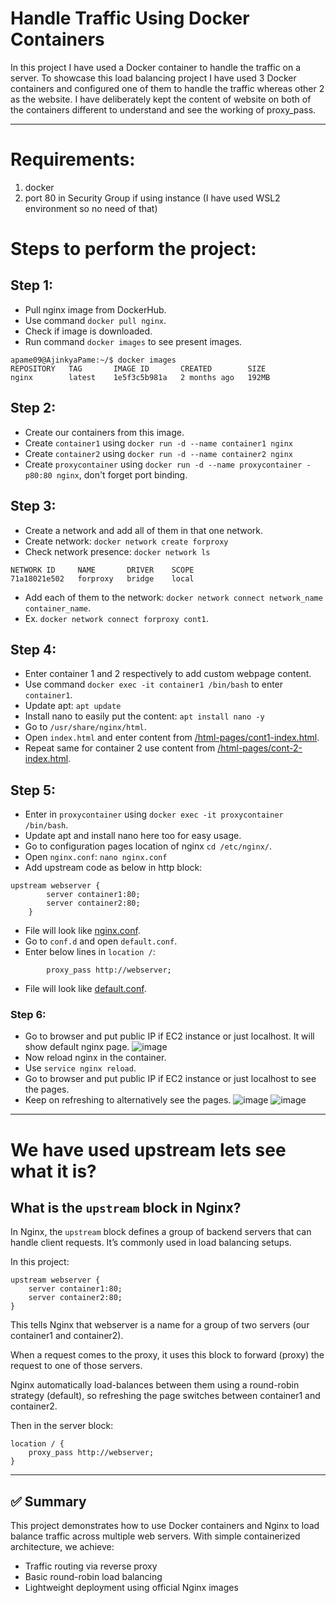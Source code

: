 # Handle Traffic Using Docker Containers

In this project I have used a Docker container to handle the traffic on a server. To showcase this load balancing project I have used 3 Docker containers and configured one of them to handle the traffic whereas other 2 as the website.
I have deliberately kept the content of website on both of the containers different to understand and see the working of proxy_pass.

---
# Requirements:
1. docker
2. port 80 in Security Group if using instance (I have used WSL2 environment so no need of that)

# Steps to perform the project:

## Step 1:
- Pull nginx image from DockerHub.
- Use command ```docker pull nginx```.
- Check if image is downloaded.
- Run command ```docker images``` to see present images.
```
apame09@AjinkyaPame:~/$ docker images
REPOSITORY   TAG       IMAGE ID       CREATED        SIZE
nginx        latest    1e5f3c5b981a   2 months ago   192MB
```

## Step 2:
- Create our containers from this image.
- Create ```container1``` using ```docker run -d --name container1 nginx```
- Create ```container2``` using ```docker run -d --name container2 nginx```
- Create ```proxycontainer``` using ```docker run -d --name proxycontainer -p80:80 nginx```, don't forget port binding.

## Step 3:
- Create a network and add all of them in that one network.
- Create network: ```docker network create forproxy```
- Check network presence: ```docker network ls```
```
NETWORK ID     NAME       DRIVER    SCOPE
71a18021e502   forproxy   bridge    local
```
- Add each of them to the network: ```docker network connect network_name container_name```.
- Ex. ```docker network connect forproxy cont1```.

## Step 4: 
- Enter container 1 and 2 respectively to add custom webpage content.
- Use command ```docker exec -it container1 /bin/bash``` to enter ```container1```.
- Update apt: ```apt update```
- Install nano to easily put the content: ```apt install nano -y```
- Go to ```/usr/share/nginx/html```.
- Open ```index.html``` and enter content from [/html-pages/cont1-index.html](https://github.com/AjinkyaP-09/docker-proxypass/blob/main/html-pages/cont1-index.html).
- Repeat same for container 2 use content from [/html-pages/cont-2-index.html](https://github.com/AjinkyaP-09/docker-proxypass/blob/main/html-pages/cont2-index.html).

## Step 5:
- Enter in ```proxycontainer``` using ```docker exec -it proxycontainer /bin/bash```.
- Update apt and install nano here too for easy usage.
- Go to configuration pages location of nginx ```cd /etc/nginx/```.
- Open ```nginx.conf```: ```nano nginx.conf```
- Add upstream code as below in http block:
```
upstream webserver {
        server container1:80;
        server container2:80;
    }
```
- File will look like [nginx.conf](https://github.com/AjinkyaP-09/docker-proxypass/blob/main/config-files/nginx.conf).
- Go to ```conf.d``` and open ```default.conf```.
- Enter below lines in ```location /```:
```
        proxy_pass http://webserver;
```
- File will look like [default.conf](https://github.com/AjinkyaP-09/docker-proxypass/blob/main/config-files/default.conf).

### Step 6:
-  Go to browser and put public IP if EC2 instance or just localhost. It will show default nginx page.
![image](https://github.com/user-attachments/assets/59fecb8c-3b21-4f09-94dc-494434353bed)
- Now reload nginx in the container.
- Use ```service nginx reload```.
- Go to browser and put public IP if EC2 instance or just localhost to see the pages.
- Keep on refreshing to alternatively see the pages.
![image](https://github.com/user-attachments/assets/6ff8b692-8f49-430d-86cc-eb059fb8ebd9)
![image](https://github.com/user-attachments/assets/61884640-4af0-4909-9413-1613aac05264)
---

# We have used upstream lets see what it is?
## What is the `upstream` block in Nginx?

In Nginx, the `upstream` block defines a group of backend servers that can handle client requests. It’s commonly used in load balancing setups.

In this project:

```
upstream webserver {
    server container1:80;
    server container2:80;
}
```
This tells Nginx that webserver is a name for a group of two servers (our container1 and container2).

When a request comes to the proxy, it uses this block to forward (proxy) the request to one of those servers.

Nginx automatically load-balances between them using a round-robin strategy (default), so refreshing the page switches between container1 and container2.

Then in the server block:
```
location / {
    proxy_pass http://webserver;
}
```
---
## ✅ Summary

This project demonstrates how to use Docker containers and Nginx to load balance traffic across multiple web servers. With simple containerized architecture, we achieve:
- Traffic routing via reverse proxy
- Basic round-robin load balancing
- Lightweight deployment using official Nginx images

